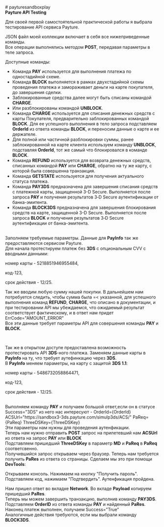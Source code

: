 <p># payturesandboxplay<br /><strong>Payture API Testing</strong> </p>
<p dir="auto">Для своей первой самостоятельной практической работы я выбрала тестирование API сервиса Payture.&nbsp;</p>
<p dir="auto">JSON файл моей коллекции включает в себя все нижеприведенные команды.<br />Все операции выполнялись методом&nbsp;<strong>POST</strong>, передавая параметры в теле запроса.</p>
<p>Доступные команды:</p>
<ul>
<li>Команда <strong>PAY</strong> используется для выполнения платежа по одностадийной схеме.</li>
<li>Команда <strong>BLOCK</strong> выполняется в рамках двухстадийной схемы проведения платежа и замораживает деньги на карте покупателя, до завершения сделки.</li>
<li>Заблокированные средства далее могут быть списаны командой <strong>CHARGE</strong>.</li>
<li>Или разблокированы командой <strong>UNBLOCK</strong>.</li>
<li>Команда <strong>CHARGE</strong> используется для списания денежных средств с карты Покупателя, предварительно заблокированных командой <strong>BLOCK</strong>. Для ее успешного выполнения в тело запроса подставляем <strong>OrderId</strong> из ответа команды <strong>BLOCK</strong>, и переносим данные о карте и ее держателе.</li>
<li>Для полной или частичной разблокировки суммы, ранее заблокированной на карте клиента используем команду <strong>UNBLOCK</strong>, подставляя <strong>OrderId</strong>, тот же самый что блокировался в команде <strong>BLOCK</strong>.</li>
<li>Команда <strong>REFUND</strong> используется для возврата денежных средств, списанных командой <strong>PAY</strong> или <strong>CHARGE</strong>, обратно на ту же карту, с которой была совершенна транзакция.</li>
<li>Команда <strong>GETSTATE</strong> используется для получения актуального статуса платежа.</li>
<li>Команда <strong>PAY3DS</strong> предназначена для завершения списания средств с платежной карты, защищенной 3-D Secure. Выполняется после запроса <strong>PAY </strong>и получения результатов&nbsp;3‑D Secure аутентификации от банка-эмитента.</li>
<li>Команда <strong>BLOCK3DS</strong> предназначена для завершения блокирования средств на карте, защищенной 3-D Secure. Выполняется после запроса <strong>BLOCK</strong> и получения результатов&nbsp;3‑D Secure аутентификации&nbsp;от банка-эмитента.</li>
</ul>
<p><br />Заполняем требуемые параметры. Данные для <strong>PayInfo</strong> так же предоставляются сервисом Payture.<br />Для начала протестируем платеж без <strong>3DS</strong> с опциональным CVV с вводными данными:</p>
<p>номер карты - 5218851946955484,</p>
<p>код-123,</p>
<p>срок действия - 12/25.</p>
<p>Так же вводим любую сумму нашей покупки. В дальнейшем нам потребуется следить, чтобы сумма была =&lt; указанной, для успешного выполнения команд <strong>REFUND</strong>, <strong>CHARGE</strong>, что описано в документации, и при тестировании API мы убеждаемся, что ожидаемый результат соответствует фактическому, и в ответ нам придет ErrCode="AMOUNT_ERROR"<br />Все эти данные требует параметры API для совершения команды <strong>PAY</strong> и <strong>BLOCK</strong>.</p>
<p>&nbsp;</p>
<p>Так же в открытом доступе предоставлена возможность протестировать API <strong>3DS</strong>-ного платежа. Заменяем данные карты в <strong>PayInfo</strong> на ту, что требует аутефинкацию через <strong>3DS</strong>.<br />В <strong>PayInfo</strong> меняем параметры, на карту с защитой <strong>3DS 1.1</strong>:</p>
<p>номер карты - 5486732058864471,</p>
<p>код-123,</p>
<p>срок действия - 12/25.</p>
<p><br />Выполняем команду <strong>PAY</strong> и получаем большой ответ,если он в статусе Success="3DS" из него нас интересуют - OrderId={OrderId} ACSUrl="https://sandbox3-3ds.payture.com/simulp3ds/ACS/" PaReq={PaReq} ThreeDSKey={ThreeDSKey}<br />Эти параметры нам нужны для проведения аутенфикации.<br />Теперь нам нужно отправить <strong>POST</strong> запрос на прилетевший нам <strong>ACSUrl</strong> из ответа на запрос <strong>PAY</strong> или <strong>BLOCK</strong><br />Подставляем пришедший <strong>ThreeDSKey</strong> в параметр <strong>MD</strong> и <strong>PaReq</strong> в <strong>PaReq</strong> соответсвенно.<br />Получившийся запрос открываем через браузер. Теперь нам требуется получить <strong>PaRes</strong> из ответа со страницы. Сделаем мы это при помощи <strong>DevTools</strong>:</p>
<p>Открываем консоль. Нажимаем на кнопку "Получить пароль". Подставляем код, нажимаем "Подтвердить". Аутенфикация пройдена.</p>
<p>Нам пришел ответ во вкладке <strong>Network</strong>. Во вкладе <strong>Payload</strong> копируем пришедший <strong>PaRes</strong>.<br />Теперь мы можем завершить транзакцию, выполнив команду <strong>PAY3DS</strong>. Подставляем <strong>OrderID</strong> из ответа команды <strong>PAY</strong> и найденный <strong>PaRes</strong>. Наконец платеж выполнен, получаем Success="True"<br />Аналогичные действия требуются, если мы выбрали команду <strong>BLOCK3DS</strong>.</p>
<p>&nbsp;</p>
